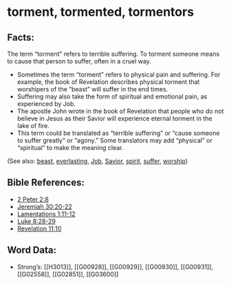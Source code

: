 # torment, tormented, tormentors

## Facts:

The term “torment” refers to terrible suffering. To torment someone means to cause that person to suffer, often in a cruel way.

* Sometimes the term “torment” refers to physical pain and suffering. For example, the book of Revelation describes physical torment that worshipers of the “beast” will suffer in the end times.
* Suffering may also take the form of spiritual and emotional pain, as experienced by Job.
* The apostle John wrote in the book of Revelation that people who do not believe in Jesus as their Savior will experience eternal torment in the lake of fire.
* This term could be translated as “terrible suffering” or “cause someone to suffer greatly” or “agony.” Some translators may add “physical” or “spiritual” to make the meaning clear.

(See also: [beast](../other/beast.md), [everlasting](../kt/eternity.md), [Job](../names/job.md), [Savior](../kt/savior.md), [spirit](../kt/spirit.md), [suffer](../other/suffer.md), [worship](../kt/worship.md))

## Bible References:

* [2 Peter 2:8](rc://en/tn/help/2pe/02/08)
* [Jeremiah 30:20-22](rc://en/tn/help/jer/30/20)
* [Lamentations 1:11-12](rc://en/tn/help/lam/01/11)
* [Luke 8:28-29](rc://en/tn/help/luk/08/28)
* [Revelation 11:10](rc://en/tn/help/rev/11/10)

## Word Data:

* Strong’s: [[H3013]], [[G00928]], [[G00929]], [[G00930]], [[G00931]], [[G02558]], [[G02851]], [[G03600]]
